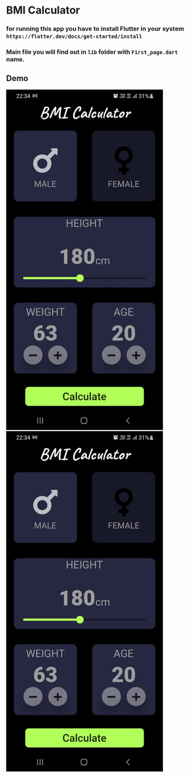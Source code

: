 # BMI Calculator
### for running this app you have to install Flutter in your system `https://flutter.dev/docs/get-started/install`
### Main file you will find out in `lib` folder with `First_page.dart` name.

## Demo
<img src="2_1.jpeg" width="425"/> <img src="2.jpeg" width="425"/> 